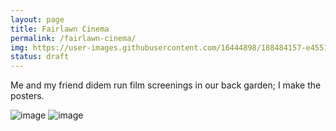 ```yaml
---
layout: page
title: Fairlawn Cinema
permalink: /fairlawn-cinema/
img: https://user-images.githubusercontent.com/16444898/188484157-e4551cfa-c9a6-4b71-84d5-e42f60938178.png
status: draft
---
```


Me and my friend didem run film screenings in our back garden; I make the posters.

![image](https://user-images.githubusercontent.com/16444898/188484185-966ca4d2-d672-4aba-9a03-d206bfa90048.png)
![image](https://user-images.githubusercontent.com/16444898/188484157-e4551cfa-c9a6-4b71-84d5-e42f60938178.png)
